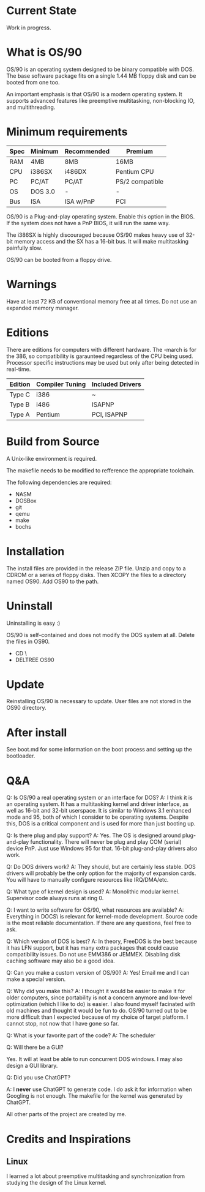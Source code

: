 # Current State

Work in progress.

# What is OS/90

OS/90 is an operating system designed to be binary compatible with DOS. The base software package fits on a single 1.44 MB floppy disk and can be booted from one too.

An important emphasis is that OS/90 is a modern operating system. It supports advanced features like preemptive multitasking, non-blocking IO, and multithreading.

# Minimum requirements

|Spec|Minimum|Recommended|Premium|
-|-|-|-
RAM | 4MB      | 8MB       | 16MB
CPU | i386SX   | i486DX    | Pentium CPU
PC  | PC/AT    | PC/AT     | PS/2 compatible
OS  | DOS 3.0  | -         | -
Bus | ISA      | ISA w/PnP | PCI

OS/90 is a Plug-and-play operating system. Enable this option in the BIOS. If the system does not have a PnP BIOS, it will run the same way.

The i386SX is highly discouraged because OS/90 makes heavy use of 32-bit memory access and the SX has a 16-bit bus. It will make multitasking painfully slow.

OS/90 can be booted from a floppy drive.

# Warnings

Have at least 72 KB of conventional memory free at all times. Do not use an expanded memory manager.

# Editions

There are editions for computers with different hardware. The -march is for the 386, so compatibility is garaunteed regardless of the CPU being used. Processor specific instructions may be used but only after being detected in real-time.

|Edition|Compiler Tuning|Included Drivers|
-|-|-
Type C| i386      | ~
Type B| i486      | ISAPNP
Type A| Pentium   | PCI, ISAPNP

# Build from Source

A Unix-like environment is required.

The makefile needs to be modified to refference the appropriate toolchain.

The following dependencies are required:

* NASM
* DOSBox
* git
* qemu
* make
* bochs

# Installation

The install files are provided in the release ZIP file. Unzip and copy to a CDROM or a series of floppy disks. Then XCOPY the files to a directory named OS90. Add OS90 to the path.

# Uninstall

Uninstalling is easy :)

OS/90 is self-contained and does not modify the DOS system at all. Delete the files in OS90.

* CD \
* DELTREE OS90

# Update

Reinstalling OS/90 is necessary to update. User files are not stored in the OS90 directory.

# After install

See boot.md for some information on the boot process and setting up the bootloader.

# Q&A

Q: Is OS/90 a real operating system or an interface for DOS?
A: I think it is an operating system. It has a multitasking kernel and driver interface, as well as 16-bit and 32-bit userspace. It is similar to Windows 3.1 enhanced mode and 95, both of which I consider to be operating systems. Despite this, DOS is a critical component and is used for more than just booting up.

Q: Is there plug and play support?
A: Yes. The OS is designed around plug-and-play functionality. There will never be plug and play COM (serial) device PnP. Just use Windows 95 for that. 16-bit plug-and-play drivers also work.

Q: Do DOS drivers work?
A: They should, but are certainly less stable. DOS drivers will probably be the only option for the majority of expansion cards. You will have to manually configure resources like IRQ/DMA/etc.

Q: What type of kernel design is used?
A: Monolithic modular kernel. Supervisor code always runs at ring 0.

Q: I want to write software for OS/90, what resources are available?
A: Everything in DOCS\ is relevant for kernel-mode development. Source code is the most reliable documentation. If there are any questions, feel free to ask.

Q: Which version of DOS is best?
A: In theory, FreeDOS is the best because it has LFN support, but it has many extra packages that could cause compatibility issues. Do not use EMM386 or JEMMEX. Disabling disk caching software may also be a good idea.

Q: Can you make a custom version of OS/90?
A: Yes! Email me and I can make a special version.

Q: Why did you make this?
A: I thought it would be easier to make it for older computers, since portability is not a concern anymore and low-level optimization (which I like to do) is easier. I also found myself facinated with old machines and thought it would be fun to do. OS/90 turned out to be more difficult than I expected because of my choice of target platform. I cannot stop, not now that I have gone so far.

Q: What is your favorite part of the code?
A: The scheduler

Q: Will there be a GUI?

Yes. It will at least be able to run concurrent DOS windows. I may also design a GUI library.

Q: Did you use ChatGPT?

A: I __never__ use ChatGPT to generate code. I do ask it for information when Googling is not enough. The makefile for the kernel was generated by ChatGPT.

All other parts of the project are created by me.

# Credits and Inspirations

## Linux

I learned a lot about preemptive multitasking and synchronization from studying the design of the Linux kernel.

